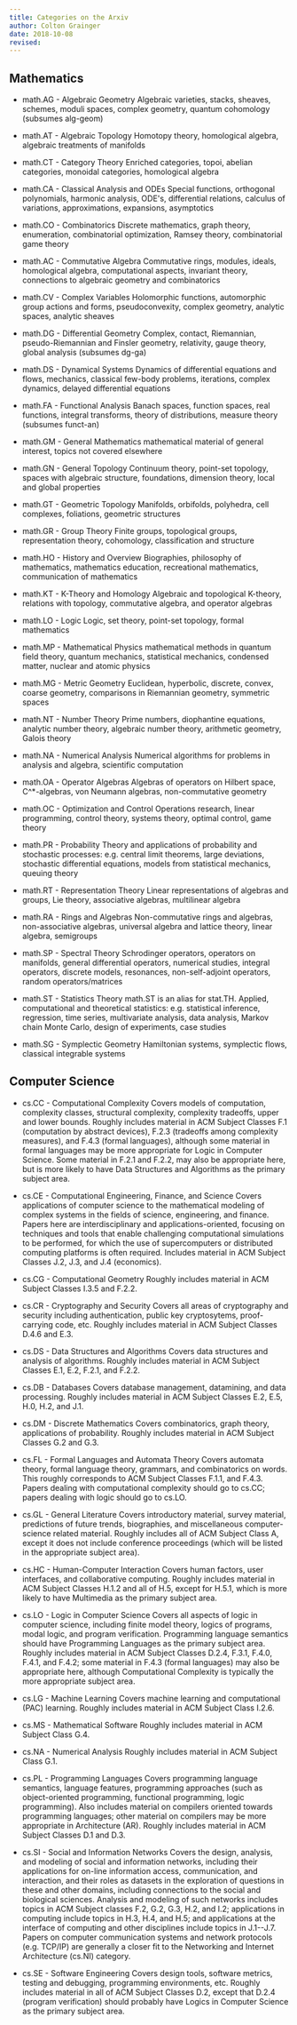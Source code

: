 ```yaml
---
title: Categories on the Arxiv
author: Colton Grainger
date: 2018-10-08
revised:
---
```


## Mathematics

- math.AG - Algebraic Geometry
Algebraic varieties, stacks, sheaves, schemes, moduli spaces, complex geometry, quantum cohomology
(subsumes alg-geom)

- math.AT - Algebraic Topology
Homotopy theory, homological algebra, algebraic treatments of manifolds

- math.CT - Category Theory
Enriched categories, topoi, abelian categories, monoidal categories, homological algebra

- math.CA - Classical Analysis and ODEs
Special functions, orthogonal polynomials, harmonic analysis, ODE's, differential relations, calculus of variations, approximations, expansions, asymptotics

- math.CO - Combinatorics
Discrete mathematics, graph theory, enumeration, combinatorial optimization, Ramsey theory, combinatorial game theory

- math.AC - Commutative Algebra
Commutative rings, modules, ideals, homological algebra, computational aspects, invariant theory, connections to algebraic geometry and combinatorics

- math.CV - Complex Variables
Holomorphic functions, automorphic group actions and forms, pseudoconvexity, complex geometry, analytic spaces, analytic sheaves

- math.DG - Differential Geometry
Complex, contact, Riemannian, pseudo-Riemannian and Finsler geometry, relativity, gauge theory, global analysis
(subsumes dg-ga)

- math.DS - Dynamical Systems
Dynamics of differential equations and flows, mechanics, classical few-body problems, iterations, complex dynamics, delayed differential equations

- math.FA - Functional Analysis
Banach spaces, function spaces, real functions, integral transforms, theory of distributions, measure theory
(subsumes funct-an)

- math.GM - General Mathematics
mathematical material of general interest, topics not covered elsewhere

- math.GN - General Topology
Continuum theory, point-set topology, spaces with algebraic structure, foundations, dimension theory, local and global properties

- math.GT - Geometric Topology
Manifolds, orbifolds, polyhedra, cell complexes, foliations, geometric structures

- math.GR - Group Theory
Finite groups, topological groups, representation theory, cohomology, classification and structure

- math.HO - History and Overview
Biographies, philosophy of mathematics, mathematics education, recreational mathematics, communication of mathematics

- math.KT - K-Theory and Homology
Algebraic and topological K-theory, relations with topology, commutative algebra, and operator algebras

- math.LO - Logic
Logic, set theory, point-set topology, formal mathematics

- math.MP - Mathematical Physics
mathematical methods in quantum field theory, quantum mechanics, statistical mechanics, condensed matter, nuclear and atomic physics

- math.MG - Metric Geometry
Euclidean, hyperbolic, discrete, convex, coarse geometry, comparisons in Riemannian geometry, symmetric spaces

- math.NT - Number Theory
Prime numbers, diophantine equations, analytic number theory, algebraic number theory, arithmetic geometry, Galois theory

- math.NA - Numerical Analysis
Numerical algorithms for problems in analysis and algebra, scientific computation

- math.OA - Operator Algebras
Algebras of operators on Hilbert space, C^*-algebras, von Neumann algebras, non-commutative geometry

- math.OC - Optimization and Control
Operations research, linear programming, control theory, systems theory, optimal control, game theory

- math.PR - Probability
Theory and applications of probability and stochastic processes: e.g. central limit theorems, large deviations, stochastic differential equations, models from statistical mechanics, queuing theory

- math.RT - Representation Theory
Linear representations of algebras and groups, Lie theory, associative algebras, multilinear algebra

- math.RA - Rings and Algebras
Non-commutative rings and algebras, non-associative algebras, universal algebra and lattice theory, linear algebra, semigroups

- math.SP - Spectral Theory
Schrodinger operators, operators on manifolds, general differential operators, numerical studies, integral operators, discrete models, resonances, non-self-adjoint operators, random operators/matrices

- math.ST - Statistics Theory
math.ST is an alias for stat.TH. Applied, computational and theoretical statistics: e.g. statistical inference, regression, time series, multivariate analysis, data analysis, Markov chain Monte Carlo, design of experiments, case studies

- math.SG - Symplectic Geometry
Hamiltonian systems, symplectic flows, classical integrable systems

## Computer Science

- cs.CC - Computational Complexity
Covers models of computation, complexity classes, structural complexity, complexity tradeoffs, upper and lower bounds. Roughly includes material in ACM Subject Classes F.1 (computation by abstract devices), F.2.3 (tradeoffs among complexity measures), and F.4.3 (formal languages), although some material in formal languages may be more appropriate for Logic in Computer Science. Some material in F.2.1 and F.2.2, may also be appropriate here, but is more likely to have Data Structures and Algorithms as the primary subject area.

- cs.CE - Computational Engineering, Finance, and Science
Covers applications of computer science to the mathematical modeling of complex systems in the fields of science, engineering, and finance. Papers here are interdisciplinary and applications-oriented, focusing on techniques and tools that enable challenging computational simulations to be performed, for which the use of supercomputers or distributed computing platforms is often required. Includes material in ACM Subject Classes J.2, J.3, and J.4 (economics).

- cs.CG - Computational Geometry
Roughly includes material in ACM Subject Classes I.3.5 and F.2.2.

- cs.CR - Cryptography and Security
Covers all areas of cryptography and security including authentication, public key cryptosytems, proof-carrying code, etc. Roughly includes material in ACM Subject Classes D.4.6 and E.3.

- cs.DS - Data Structures and Algorithms
Covers data structures and analysis of algorithms. Roughly includes material in ACM Subject Classes E.1, E.2, F.2.1, and F.2.2.

- cs.DB - Databases
Covers database management, datamining, and data processing. Roughly includes material in ACM Subject Classes E.2, E.5, H.0, H.2, and J.1.

- cs.DM - Discrete Mathematics
Covers combinatorics, graph theory, applications of probability. Roughly includes material in ACM Subject Classes G.2 and G.3.

- cs.FL - Formal Languages and Automata Theory
Covers automata theory, formal language theory, grammars, and combinatorics on words. This roughly corresponds to ACM Subject Classes F.1.1, and F.4.3. Papers dealing with computational complexity should go to cs.CC; papers dealing with logic should go to cs.LO.

- cs.GL - General Literature
Covers introductory material, survey material, predictions of future trends, biographies, and miscellaneous computer-science related material. Roughly includes all of ACM Subject Class A, except it does not include conference proceedings (which will be listed in the appropriate subject area).

- cs.HC - Human-Computer Interaction
Covers human factors, user interfaces, and collaborative computing. Roughly includes material in ACM Subject Classes H.1.2 and all of H.5, except for H.5.1, which is more likely to have Multimedia as the primary subject area.

- cs.LO - Logic in Computer Science
Covers all aspects of logic in computer science, including finite model theory, logics of programs, modal logic, and program verification. Programming language semantics should have Programming Languages as the primary subject area. Roughly includes material in ACM Subject Classes D.2.4, F.3.1, F.4.0, F.4.1, and F.4.2; some material in F.4.3 (formal languages) may also be appropriate here, although Computational Complexity is typically the more appropriate subject area.

- cs.LG - Machine Learning
Covers machine learning and computational (PAC) learning. Roughly includes material in ACM Subject Class I.2.6.

- cs.MS - Mathematical Software
Roughly includes material in ACM Subject Class G.4.

- cs.NA - Numerical Analysis
Roughly includes material in ACM Subject Class G.1.

- cs.PL - Programming Languages
Covers programming language semantics, language features, programming approaches (such as object-oriented programming, functional programming, logic programming). Also includes material on compilers oriented towards programming languages; other material on compilers may be more appropriate in Architecture (AR). Roughly includes material in ACM Subject Classes D.1 and D.3.

- cs.SI - Social and Information Networks
Covers the design, analysis, and modeling of social and information networks, including their applications for on-line information access, communication, and interaction, and their roles as datasets in the exploration of questions in these and other domains, including connections to the social and biological sciences. Analysis and modeling of such networks includes topics in ACM Subject classes F.2, G.2, G.3, H.2, and I.2; applications in computing include topics in H.3, H.4, and H.5; and applications at the interface of computing and other disciplines include topics in J.1--J.7. Papers on computer communication systems and network protocols (e.g. TCP/IP) are generally a closer fit to the Networking and Internet Architecture (cs.NI) category.

- cs.SE - Software Engineering
Covers design tools, software metrics, testing and debugging, programming environments, etc. Roughly includes material in all of ACM Subject Classes D.2, except that D.2.4 (program verification) should probably have Logics in Computer Science as the primary subject area.
